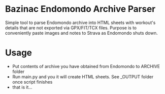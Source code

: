 # Bazinac Endomondo Archive Parser

Simple tool to parse Endomondo archive into HTML sheets with workout's details that are not exported via GPX/FIT/TCX files. Purpose is to conveniently paste images and notes to Strava as Endomondo shuts down.

# Usage
  - Put contents of archive you have obtained from Endomondo to ARCHIVE folder 
  - Run main.py and you it will create HTML sheets. See _OUTPUT folder once script finishes
  - that is it...
